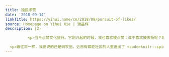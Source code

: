```yaml
---
title: 独孤求赞
date: '2018-09-14'
linkTitle: https://yihui.name/cn/2018/09/pursuit-of-likes/
source: Homepage on Yihui Xie | 谢益辉
description: |2-

          <p>当今点赞文化盛行。它刚兴起的时候，我也喜欢被点赞；谁不喜欢被表扬呢？现在我的想法有所变化，我认为我们普遍高估了点赞的意义，因为点赞是低成本的行为，而且一个点赞你无从得知点赞之人到底是有多赞。我估计多数情况下是普通赞、凑合赞，因为若是那种真心被震撼到的赞，那人一定会付出更大的成本去赞，比如花时间仔细着写一段翔实的赞文。倒不是说一定要到<a href="https://baike.baidu.com/item/%E6%BD%AE%E5%B7%9E%E9%9F%A9%E6%96%87%E5%85%AC%E5%BA%99%E7%A2%91">苏轼赞韩愈</a>或是<a href="https://baike.baidu.com/item/%E5%BC%A0%E7%9B%8A%E5%B7%9E%E7%94%BB%E5%83%8F%E8%AE%B0">苏洵赞张方平</a>的程度才算真赞，而是说在点赞按钮上戳一下手指跟在文本框里戳一会儿键盘打字还是有很大区别的。</p>

  <p>跟往常一样，我要说的还是码农圈。近日有蟒蛇社区的人重造出了 <code>knitr::spin()
---
```

